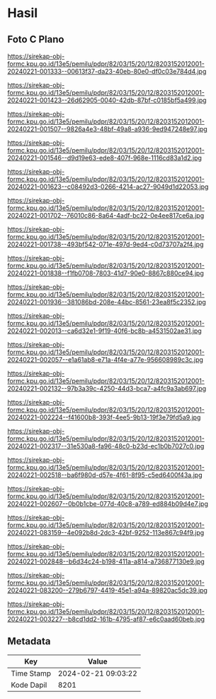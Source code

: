 # Hasil

## Foto C Plano

https://sirekap-obj-formc.kpu.go.id/13e5/pemilu/pdpr/82/03/15/20/12/8203152012001-20240221-001333--00613f37-da23-40eb-80e0-df0c03e784d4.jpg

https://sirekap-obj-formc.kpu.go.id/13e5/pemilu/pdpr/82/03/15/20/12/8203152012001-20240221-001423--26d62905-0040-42db-87bf-c0185bf5a499.jpg

https://sirekap-obj-formc.kpu.go.id/13e5/pemilu/pdpr/82/03/15/20/12/8203152012001-20240221-001507--9826a4e3-48bf-49a8-a936-9ed947248e97.jpg

https://sirekap-obj-formc.kpu.go.id/13e5/pemilu/pdpr/82/03/15/20/12/8203152012001-20240221-001546--d9d19e63-ede8-407f-968e-1116cd83a1d2.jpg

https://sirekap-obj-formc.kpu.go.id/13e5/pemilu/pdpr/82/03/15/20/12/8203152012001-20240221-001623--c08492d3-0266-4214-ac27-9049d1d22053.jpg

https://sirekap-obj-formc.kpu.go.id/13e5/pemilu/pdpr/82/03/15/20/12/8203152012001-20240221-001702--76010c86-8a64-4adf-bc22-0e4ee817ce6a.jpg

https://sirekap-obj-formc.kpu.go.id/13e5/pemilu/pdpr/82/03/15/20/12/8203152012001-20240221-001738--493bf542-071e-497d-9ed4-c0d73707a2f4.jpg

https://sirekap-obj-formc.kpu.go.id/13e5/pemilu/pdpr/82/03/15/20/12/8203152012001-20240221-001838--f1fb0708-7803-41d7-90e0-8867c880ce94.jpg

https://sirekap-obj-formc.kpu.go.id/13e5/pemilu/pdpr/82/03/15/20/12/8203152012001-20240221-001936--381086bd-208e-44bc-8561-23ea8f5c2352.jpg

https://sirekap-obj-formc.kpu.go.id/13e5/pemilu/pdpr/82/03/15/20/12/8203152012001-20240221-002013--ca6d32e1-9f19-40f6-bc8b-a4531502ae31.jpg

https://sirekap-obj-formc.kpu.go.id/13e5/pemilu/pdpr/82/03/15/20/12/8203152012001-20240221-002057--e1a61ab8-e71a-4f4e-a77e-956608989c3c.jpg

https://sirekap-obj-formc.kpu.go.id/13e5/pemilu/pdpr/82/03/15/20/12/8203152012001-20240221-002132--97b3a39c-4250-44d3-bca7-a4fc9a3ab697.jpg

https://sirekap-obj-formc.kpu.go.id/13e5/pemilu/pdpr/82/03/15/20/12/8203152012001-20240221-002224--f41600b8-393f-4ee5-9b13-19f3e79fd5a9.jpg

https://sirekap-obj-formc.kpu.go.id/13e5/pemilu/pdpr/82/03/15/20/12/8203152012001-20240221-002317--31e530a8-fa96-48c0-b23d-ec1b0b7027c0.jpg

https://sirekap-obj-formc.kpu.go.id/13e5/pemilu/pdpr/82/03/15/20/12/8203152012001-20240221-002518--ba6f980d-d57e-4f61-8f95-c5ed6400f43a.jpg

https://sirekap-obj-formc.kpu.go.id/13e5/pemilu/pdpr/82/03/15/20/12/8203152012001-20240221-002607--0b0b1cbe-077d-40c8-a789-ed884b09d4e7.jpg

https://sirekap-obj-formc.kpu.go.id/13e5/pemilu/pdpr/82/03/15/20/12/8203152012001-20240221-083159--4e092b8d-2dc3-42bf-9252-113e867c94f9.jpg

https://sirekap-obj-formc.kpu.go.id/13e5/pemilu/pdpr/82/03/15/20/12/8203152012001-20240221-002848--b6d34c24-b198-411a-a814-a736877130e9.jpg

https://sirekap-obj-formc.kpu.go.id/13e5/pemilu/pdpr/82/03/15/20/12/8203152012001-20240221-083200--279b6797-4419-45e1-a94a-89820ac5dc39.jpg

https://sirekap-obj-formc.kpu.go.id/13e5/pemilu/pdpr/82/03/15/20/12/8203152012001-20240221-003227--b8cd1dd2-161b-4795-af87-e6c0aad60beb.jpg


## Metadata

| Key        | Value               |
| ---------- | ------------------- |
| Time Stamp | 2024-02-21 09:03:22 |
| Kode Dapil | 8201                |



